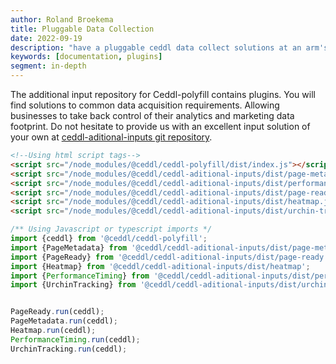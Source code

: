 ```yaml
---
author: Roland Broekema
title: Pluggable Data Collection
date: 2022-09-19
description: "have a pluggable ceddl data collect solutions at an arm's length."
keywords: [documentation, plugins]
segment: in-depth
---
```


The additional input repository for Ceddl-polyfill contains plugins. You will find solutions to common data acquisition
requirements. Allowing businesses to take back control of their analytics and marketing data footprint. Do not hesitate
to provide us with an excellent input solution of your
own at [ceddl-aditional-inputs git repository](https://github.com/ceddl/ceddl-aditional-inputs).

```html
<!--Using html script tags-->
<script src="/node_modules/@ceddl/ceddl-polyfill/dist/index.js"></script>
<script src="/node_modules/@ceddl/ceddl-aditional-inputs/dist/page-metadata.js"></script>
<script src="/node_modules/@ceddl/ceddl-aditional-inputs/dist/performance-timing.js"></script>
<script src="/node_modules/@ceddl/ceddl-aditional-inputs/dist/page-ready.js"></script>
<script src="/node_modules/@ceddl/ceddl-aditional-inputs/dist/heatmap.js"></script>
<script src="/node_modules/@ceddl/ceddl-aditional-inputs/dist/urchin-tracking.js"></script>
```

```js
/** Using Javascript or typescript imports */
import {ceddl} from '@ceddl/ceddl-polyfill';
import {PageMetadata} from '@ceddl/ceddl-aditional-inputs/dist/page-metadata';
import {PageReady} from '@ceddl/ceddl-aditional-inputs/dist/page-ready';
import {Heatmap} from '@ceddl/ceddl-aditional-inputs/dist/heatmap';
import {PerformanceTiming} from '@ceddl/ceddl-aditional-inputs/dist/performance-timing';
import {UrchinTracking} from '@ceddl/ceddl-aditional-inputs/dist/urchin-tracking';


PageReady.run(ceddl);
PageMetadata.run(ceddl);
Heatmap.run(ceddl);
PerformanceTiming.run(ceddl);
UrchinTracking.run(ceddl);
```

